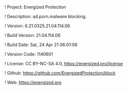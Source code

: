 ! Project: Energized Protection

! Description: ad.porn.malware blocking.

! Version: 6.21.0325.21.04.114.06

! Build Version: 21.04.114.06

! Build Date: Sat, 24 Apr 21 06:01:06

! Version Code: 1140601

! License: CC BY-NC-SA 4.0, https://energized.pro/license

! Github: https://github.com/EnergizedProtection/block

! Web: https://energized.pro
